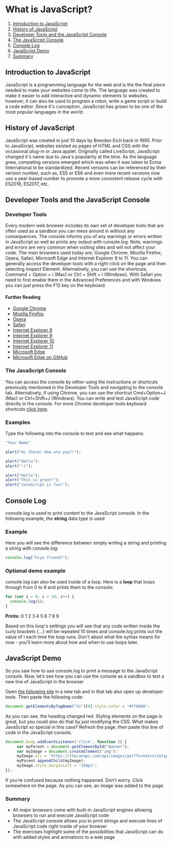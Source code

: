 # What is JavaScript?

1. [Introduction to JavaScript](#introduction-to-javascript)
2. [History of JavaScript](#history-of-javascript)
3. [Developer Tools and the JavaScript Console](#developer-tools-and-the-javascript-console)
4. [The JavaScript Console](#the-javascript-console)
5. [Console Log](#console-log)
6. [JavaScript Demo](#javascript-demo)
7. [Summary](#summary)

## Introduction to JavaScript
JavaScript is a programming language for the web and is the the final piece needed to make your websites come to life. The language was created to make it easier to add interactive and dynamic elements to websites, however, it can also be used to program a robot, write a game script or build a code editor. Since it's conception, JavaScript has grown to be one of the most popular languages in the world.

## History of JavaScript
JavaScript was created in just 10 days by Brendan Eich back in 1995. Prior to JavaScript, websites existed as pages of HTML and CSS with the occasional plug-in or Java applet. Originally called LiveScript, JavaScript changed it's name due to Java's popularity at the time. As the language grew, competing versions emerged which was when it was taken to Ecma International to be standardized. Recent versions can be referenced by their version number, such as, ES5 or ES6 and even more recent versions now use a year-based number to promote a more consistent release cycle with ES2016, ES2017, etc.

## Developer Tools and the JavaScript Console
### Developer Tools
Every modern web browser includes its own set of developer tools that are often used as a sandbox you can mess around in without any consequences. The console informs you of any warnings or errors written in JavaScript as well as prints any output with console.log. Note, warnings and errors are very common when visiting sites and will not affect your code. The main browsers used today are; Google Chrome, Mozilla Firefox, Opera, Safari, Microsoft Edge and Internet Explorer 8 to 11. You can generally access the developer tools with a right-click on the page and then selecting Inspect Element. Alternatively, you can use the shortcuts; Command + Option + i (Mac) or Ctrl + Shift + i (Windows). With Safari you need to first enable them in the Advanced Preferences and with Windows you can just press the F12 key on the keyboard.

#### Further Reading
- [Google Chrome](https://developers.google.com/web/tools/chrome-devtools/)
- [Mozilla Firefox](https://developer.mozilla.org/en-US/docs/Tools)
- [Opera](https://www.opera.com/dragonfly/)
- [Safari](https://developer.apple.com/safari/tools/)
- [Internet Explorer 8](https://msdn.microsoft.com/en-us/library/dd565628.aspx)
- [Internet Explorer 9](https://docs.microsoft.com/en-us/previous-versions/windows/internet-explorer/ie-developer/samples/gg589512(v=vs.85))
- [Internet Explorer 10](https://docs.microsoft.com/en-us/previous-versions/windows/internet-explorer/ie-developer/dev-guides/hh673549(v=vs.85))
- [Internet Explorer 11](https://docs.microsoft.com/en-us/previous-versions/windows/internet-explorer/ie-developer/dev-guides/bg182636(v=vs.85))
- [Microsoft Edge](https://docs.microsoft.com/de-de/microsoft-edge/devtools-guide)
- [Microsoft Edge on GitHub](https://github.com/MicrosoftDocs/edge-developer)

### The JavaScript Console
You can access the console by either using the instructions or shortcuts previously mentioned in the Developer Tools and navigating to the console tab. Alternatively, if using Chrome, you can use the shortcut Cmd+Option+J (Mac) or Ctrl+Shift+J (Windows). You can write and test JavaScript code directly in the console. For more Chrome developer tools keyboard shortcuts [click here](https://developers.google.com/web/tools/chrome-devtools/shortcuts).

### Examples
Type the following into the console to test and see what happens:

```js 
"Your Name"
```

```js
alert("Hi there! How are you?!");
```

```js
alert("Hello");
alert(":(");
```

```js
alert("Hello");
alert("This is great!");
alert("JavaScript is fun!");
```

## Console Log
console.log is used to print content to the JavaScript console. In the following example, the **string** data type is used

### Example
Here you will see the difference between simply writing a string and printing a string with console.log:

```js
console.log("hiya friend!");
```

### Optional demo example
console.log can also be used inside of a loop. Here is a **loop** that loops through from 0 to 9 and prints them to the console:

```js
for (var i = 0; i < 10; i++) {
  console.log(i);
}
```
**Prints:** 0 1 2 3 4 5 6 7 8 9

Based on this loop's settings you will see that any code written inside the curly brackets {...} will be repeated 10 times and console.log prints out the value of i each time the loop runs. Don't about what the syntax means for now - you'll learn more about how and when to use loops later.

## JavaScript Demo
So you saw how to use console.log to print a message to the JavaScript console. Now, let’s see how you can use the console as a sandbox to test a new line of JavaScript in the browser

Open [the following site](https://daringfireball.net/projects/markdown/) in a new tab and in that tab also open up developer tools. Then paste the following code:
```js
document.getElementsByTagName("h1")[0].style.color = "#ff0000";
```
As you can see, the heading changed red. Styling elements on the page is great, but you could also do that by just modifying the CSS. What makes JavaScript so special in this case? Refresh the page, then paste this line of code in the JavaScript console.
```js
document.body.addEventListener('click', function () {
     var myParent = document.getElementById("Banner"); 
     var myImage = document.createElement("img");
     myImage.src = 'https://thecatapi.com/api/images/get?format=src&type=gif';
     myParent.appendChild(myImage);
     myImage.style.marginLeft = "160px";
});
```
If you’re confused because nothing happened. Don’t worry. Click somewhere on the page. As you can see, an image was added to the page.

### Summary
- All major browsers come with built-in JavaScript engines allowing browsers to run and execute JavaScript code
- The JavaScript console allows you to print strings and execute lines of JavaScript code right inside of your browser
- The exercises highlight some of the possibilities that JavaScript can do with added styles and animations to a web page
